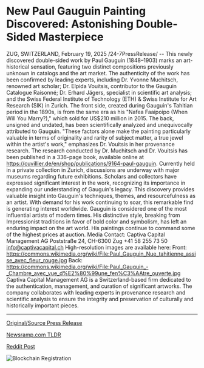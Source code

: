 # New Paul Gauguin Painting Discovered: Astonishing Double-Sided Masterpiece

ZUG, SWITZERLAND, February 19, 2025 /24-7PressRelease/ -- This newly discovered double-sided work by Paul Gauguin (1848–1903) marks an art-historical sensation, featuring two distinct compositions previously unknown in catalogs and the art market.  The authenticity of the work has been confirmed by leading experts, including Dr. Yvonne Muchitsch, renowned art scholar; Dr. Elpida Vouitsis, contributor to the Gauguin Catalogue Raisonné; Dr. Erhard Jägers, specialist in scientific art analysis; and the Swiss Federal Institute of Technology (ETH) & Swiss Institute for Art Research (SIK) in Zurich.  The front side, created during Gauguin's Tahitian period in the 1890s, is from the same era as his "Nafea Faaipoipo (When Will You Marry?)," which sold for US$210 million in 2015. The back, unsigned and undated, has been scientifically analyzed and unequivocally attributed to Gauguin.  "These factors alone make the painting particularly valuable in terms of originality and rarity of subject matter, a true jewel within the artist's work," emphasizes Dr. Vouitsis in her provenance research.  The research conducted by Dr. Muchitsch and Dr. Vouitsis has been published in a 336-page book, available online at https://cuvillier.de/en/shop/publications/9164-paul-gauguin.  Currently held in a private collection in Zurich, discussions are underway with major museums regarding future exhibitions. Scholars and collectors have expressed significant interest in the work, recognizing its importance in expanding our understanding of Gauguin's legacy.  This discovery provides valuable insight into Gauguin's techniques, themes, and resourcefulness as an artist. With demand for his work continuing to soar, this remarkable find is generating interest worldwide.  Gauguin is considered one of the most influential artists of modern times. His distinctive style, breaking from Impressionist traditions in favor of bold color and symbolism, has left an enduring impact on the art world. His paintings continue to command some of the highest prices at auction.  Media Contact: Captiva Capital Management AG Poststraße 24, CH-6300 Zug +41 58 255 73 50 info@captivacapital.ch  High-resolution images are available here: Front: https://commons.wikimedia.org/wiki/File:Paul_Gauguin_Nue_tahitienne_assise_avec_fleur_rouge.jpg  Back: https://commons.wikimedia.org/wiki/File:Paul_Gauguin_-_Chambre_avec_vue_d%E2%80%99une_fen%C3%AAtre_ouverte.jpg  Captiva Capital Management AG is a Switzerland-based firm dedicated to the authentication, management, and curation of significant artworks. The company collaborates with leading experts in provenance research and scientific analysis to ensure the integrity and preservation of culturally and historically important pieces. 

---

[Original/Source Press Release](https://www.24-7pressrelease.com/press-release/519812/new-paul-gauguin-painting-discovered-astonishing-double-sided-masterpiece)
                    

[Newsramp.com TLDR](https://newsramp.com/curated-news/paul-gauguin-s-newly-discovered-double-sided-work-confirmed-authentic/3268e97c4a54e7fbd29a53922f24502c) 

 



[Reddit Post](https://www.reddit.com/r/Lifestyle_Culture/comments/1ite0d5/paul_gauguins_newly_discovered_doublesided_work/) 



![Blockchain Registration](https://cdn.newsramp.app/24-7PressRelease/qrcode/252/19/eachTIwo.webp)